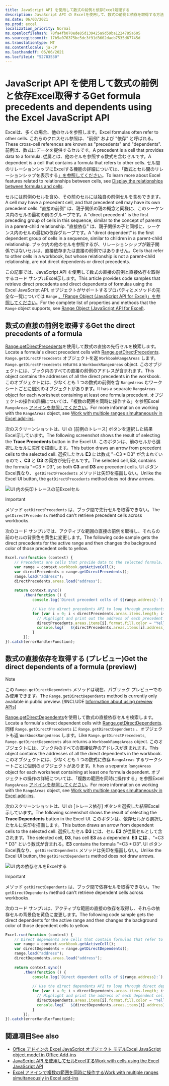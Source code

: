 ```yaml
---
title: JavaScript API を使用して数式の前例と依存Excel処理する
description: JavaScript API の Excelを使用して、数式の前例と依存を取得する方法について説明します。
ms.date: 06/03/2021
ms.prod: excel
localization_priority: Normal
ms.openlocfilehash: 78fa4fb070ede85d139425a9d59ba1224785a605
ms.sourcegitcommit: 17b5a076375bc5dc3f91d3602daeb7535d67745d
ms.translationtype: MT
ms.contentlocale: ja-JP
ms.lasthandoff: 06/06/2021
ms.locfileid: "52783530"
---
```

# <a name="get-formula-precedents-and-dependents-using-the-excel-javascript-api"></a><span data-ttu-id="63256-103">JavaScript API を使用して数式の前例と依存Excel取得する</span><span class="sxs-lookup"><span data-stu-id="63256-103">Get formula precedents and dependents using the Excel JavaScript API</span></span>

<span data-ttu-id="63256-104">Excelは、多くの場合、他のセルを参照します。</span><span class="sxs-lookup"><span data-stu-id="63256-104">Excel formulas often refer to other cells.</span></span> <span data-ttu-id="63256-105">これらのクロスセル参照は、"前例" および "依存" と呼ばれる。</span><span class="sxs-lookup"><span data-stu-id="63256-105">These cross-cell references are known as "precedents" and "dependents".</span></span> <span data-ttu-id="63256-106">前例は、数式にデータを提供するセルです。</span><span class="sxs-lookup"><span data-stu-id="63256-106">A precedent is a cell that provides data to a formula.</span></span> <span data-ttu-id="63256-107">従属とは、他のセルを参照する数式を含むセルです。</span><span class="sxs-lookup"><span data-stu-id="63256-107">A dependent is a cell that contains a formula that refers to other cells.</span></span> <span data-ttu-id="63256-108">セル間のリレーションシップにExcelする機能の詳細については、「数式とセル間のリレーションシップを表示する[」を参照してください](https://support.microsoft.com/office/display-the-relationships-between-formulas-and-cells-a59bef2b-3701-46bf-8ff1-d3518771d507)。</span><span class="sxs-lookup"><span data-stu-id="63256-108">To learn more about Excel features related to relationships between cells, see [Display the relationships between formulas and cells](https://support.microsoft.com/office/display-the-relationships-between-formulas-and-cells-a59bef2b-3701-46bf-8ff1-d3518771d507).</span></span>

<span data-ttu-id="63256-109">セルには前例のセルを含め、その前のセルには独自の前例セルを含めできます。</span><span class="sxs-lookup"><span data-stu-id="63256-109">A cell may have a precedent cell, and that precedent cell may have its own precedent cells.</span></span> <span data-ttu-id="63256-110">"直接の前例" は、親子関係の親の概念と同様に、このシーケンス内のセルの最初の前のグループです。</span><span class="sxs-lookup"><span data-stu-id="63256-110">A "direct precedent" is the first preceding group of cells in this sequence, similar to the concept of parents in a parent-child relationship.</span></span> <span data-ttu-id="63256-111">"直接依存" は、親子関係の子と同様に、シーケンス内のセルの最初の依存グループです。</span><span class="sxs-lookup"><span data-stu-id="63256-111">A "direct dependent" is the first dependent group of cells in a sequence, similar to children in a parent-child relationship.</span></span> <span data-ttu-id="63256-112">ブック内の他のセルを参照するが、リレーションシップが親子関係ではないセルは、直接依存または直接の前例ではありません。</span><span class="sxs-lookup"><span data-stu-id="63256-112">Cells that refer to other cells in a workbook, but whose relationship is not a parent-child relationship, are not direct dependents or direct precedents.</span></span>

<span data-ttu-id="63256-113">この記事では、JavaScript API を使用して数式の直接の前例と直接依存を取得するコード サンプルExcel示します。</span><span class="sxs-lookup"><span data-stu-id="63256-113">This article provides code samples that retrieve direct precedents and direct dependents of formulas using the Excel JavaScript API.</span></span> <span data-ttu-id="63256-114">オブジェクトがサポートするプロパティとメソッドの完全な一覧については `Range` [、「Range Object (JavaScript API for Excel)」を参照してください](/javascript/api/excel/excel.range)。</span><span class="sxs-lookup"><span data-stu-id="63256-114">For the complete list of properties and methods that the `Range` object supports, see [Range Object (JavaScript API for Excel)](/javascript/api/excel/excel.range).</span></span>

## <a name="get-the-direct-precedents-of-a-formula"></a><span data-ttu-id="63256-115">数式の直接の前例を取得する</span><span class="sxs-lookup"><span data-stu-id="63256-115">Get the direct precedents of a formula</span></span>

<span data-ttu-id="63256-116">[Range.getDirectPrecedents](/javascript/api/excel/excel.range#getdirectprecedents--)を使用して数式の直接の先行セルを検索します。</span><span class="sxs-lookup"><span data-stu-id="63256-116">Locate a formula's direct precedent cells with [Range.getDirectPrecedents](/javascript/api/excel/excel.range#getdirectprecedents--).</span></span> <span data-ttu-id="63256-117">`Range.getDirectPrecedents` オブジェクトを返 `WorkbookRangeAreas` します。</span><span class="sxs-lookup"><span data-stu-id="63256-117">`Range.getDirectPrecedents` returns a `WorkbookRangeAreas` object.</span></span> <span data-ttu-id="63256-118">このオブジェクトには、ブック内のすべての直接の前例のアドレスが含まれます。</span><span class="sxs-lookup"><span data-stu-id="63256-118">This object contains the addresses of all the direct precedents in the workbook.</span></span> <span data-ttu-id="63256-119">このオブジェクトには、少なくとも 1 つの数式の前例を含 `RangeAreas` むワークシートごとに個別のオブジェクトがあります。</span><span class="sxs-lookup"><span data-stu-id="63256-119">It has a separate `RangeAreas` object for each worksheet containing at least one formula precedent.</span></span> <span data-ttu-id="63256-120">オブジェクトの操作の詳細については、「複数の範囲を同時に操作する」を参照Excel `RangeAreas` [アドインを参照してください](excel-add-ins-multiple-ranges.md)。</span><span class="sxs-lookup"><span data-stu-id="63256-120">For more information on working with the `RangeAreas` object, see [Work with multiple ranges simultaneously in Excel add-ins](excel-add-ins-multiple-ranges.md).</span></span>

<span data-ttu-id="63256-121">次のスクリーンショットは、UI の [前例のトレース] ボタンを選択した結果Excel示しています。</span><span class="sxs-lookup"><span data-stu-id="63256-121">The following screenshot shows the result of selecting the **Trace Precedents** button in the Excel UI.</span></span> <span data-ttu-id="63256-122">このボタンは、前のセルから選択したセルに矢印を描画します。</span><span class="sxs-lookup"><span data-stu-id="63256-122">This button draws an arrow from precedent cells to the selected cell.</span></span> <span data-ttu-id="63256-123">選択したセル **E3** には数式 "=C3 \* D3" が含まれているので **、C3** と **D3** の両方が先行セルです。</span><span class="sxs-lookup"><span data-stu-id="63256-123">The selected cell, **E3**, contains the formula "=C3 \* D3", so both **C3** and **D3** are precedent cells.</span></span> <span data-ttu-id="63256-124">UI ボタンExcel異なり、 `getDirectPrecedents` メソッドは矢印を描画しない。</span><span class="sxs-lookup"><span data-stu-id="63256-124">Unlike the Excel UI button, the `getDirectPrecedents` method does not draw arrows.</span></span>

![UI 内の矢印トレースの前Excelセル](../images/excel-ranges-trace-precedents.png)

> [!IMPORTANT]
> <span data-ttu-id="63256-126">メソッド `getDirectPrecedents` は、ブック間で先行セルを取得できない。</span><span class="sxs-lookup"><span data-stu-id="63256-126">The `getDirectPrecedents` method can't retrieve precedent cells across workbooks.</span></span>

<span data-ttu-id="63256-127">次のコード サンプルでは、アクティブな範囲の直接の前例を取得し、それらの前のセルの背景色を黄色に変更します。</span><span class="sxs-lookup"><span data-stu-id="63256-127">The following code sample gets the direct precedents for the active range and then changes the background color of those precedent cells to yellow.</span></span>

```js
Excel.run(function (context) {
    // Precedents are cells that provide data to the selected formula.
    var range = context.workbook.getActiveCell();
    var directPrecedents = range.getDirectPrecedents();
    range.load("address");
    directPrecedents.areas.load("address");
    
    return context.sync()
        .then(function () {
            console.log(`Direct precedent cells of ${range.address}:`);

            // Use the direct precedents API to loop through precedents of the active cell.
            for (var i = 0; i < directPrecedents.areas.items.length; i++) {
              // Highlight and print out the address of each precedent cell.
              directPrecedents.areas.items[i].format.fill.color = "Yellow";
              console.log(`  ${directPrecedents.areas.items[i].address}`);
            }
        });
}).catch(errorHandlerFunction);
```

## <a name="get-the-direct-dependents-of-a-formula-preview"></a><span data-ttu-id="63256-128">数式の直接依存を取得する (プレビュー)</span><span class="sxs-lookup"><span data-stu-id="63256-128">Get the direct dependents of a formula (preview)</span></span>

> [!NOTE]
> <span data-ttu-id="63256-129">この `Range.getDirectDependents` メソッドは現在、パブリック プレビューでのみ使用できます。</span><span class="sxs-lookup"><span data-stu-id="63256-129">The `Range.getDirectDependents` method is currently only available in public preview.</span></span> [!INCLUDE [Information about using preview APIs](../includes/using-excel-preview-apis.md)]
> 

<span data-ttu-id="63256-130">[Range.getDirectDependents](/javascript/api/excel/excel.range#getDirectDependents__)を使用して数式の直接依存セルを検索します。</span><span class="sxs-lookup"><span data-stu-id="63256-130">Locate a formula's direct dependent cells with [Range.getDirectDependents](/javascript/api/excel/excel.range#getDirectDependents__).</span></span> <span data-ttu-id="63256-131">同様 `Range.getDirectPrecedents` に `Range.getDirectDependents` 、オブジェクトも返 `WorkbookRangeAreas` します。</span><span class="sxs-lookup"><span data-stu-id="63256-131">Like `Range.getDirectPrecedents`, `Range.getDirectDependents` also returns a `WorkbookRangeAreas` object.</span></span> <span data-ttu-id="63256-132">このオブジェクトには、ブック内のすべての直接依存のアドレスが含まれます。</span><span class="sxs-lookup"><span data-stu-id="63256-132">This object contains the addresses of all the direct dependents in the workbook.</span></span> <span data-ttu-id="63256-133">このオブジェクトには、少なくとも 1 つの数式に依存 `RangeAreas` するワークシートごとに個別のオブジェクトがあります。</span><span class="sxs-lookup"><span data-stu-id="63256-133">It has a separate `RangeAreas` object for each worksheet containing at least one formula dependent.</span></span> <span data-ttu-id="63256-134">オブジェクトの操作の詳細については、「複数の範囲を同時に操作する」を参照Excel `RangeAreas` [アドインを参照してください](excel-add-ins-multiple-ranges.md)。</span><span class="sxs-lookup"><span data-stu-id="63256-134">For more information on working with the `RangeAreas` object, see [Work with multiple ranges simultaneously in Excel add-ins](excel-add-ins-multiple-ranges.md).</span></span>

<span data-ttu-id="63256-135">次のスクリーンショットは、UI の [トレース依存] ボタンを選択した結果Excel示しています。</span><span class="sxs-lookup"><span data-stu-id="63256-135">The following screenshot shows the result of selecting the **Trace Dependents** button in the Excel UI.</span></span> <span data-ttu-id="63256-136">このボタンは、依存セルから選択したセルに矢印を描画します。</span><span class="sxs-lookup"><span data-stu-id="63256-136">This button draws an arrow from dependent cells to the selected cell.</span></span> <span data-ttu-id="63256-137">選択したセル **D3** には、セル **E3** が従属セルとして含されます。</span><span class="sxs-lookup"><span data-stu-id="63256-137">The selected cell, **D3**, has cell **E3** as a dependent.</span></span> <span data-ttu-id="63256-138">**E3 には** 、"=C3 \* D3" という数式が含まれる。</span><span class="sxs-lookup"><span data-stu-id="63256-138">**E3** contains the formula "=C3 \* D3".</span></span> <span data-ttu-id="63256-139">UI ボタンExcel異なり、 `getDirectDependents` メソッドは矢印を描画しない。</span><span class="sxs-lookup"><span data-stu-id="63256-139">Unlike the Excel UI button, the `getDirectDependents` method does not draw arrows.</span></span>

![UI 内の依存セルをExcelする](../images/excel-ranges-trace-dependents.png)

> [!IMPORTANT]
> <span data-ttu-id="63256-141">メソッド `getDirectDependents` は、ブック間で依存セルを取得できない。</span><span class="sxs-lookup"><span data-stu-id="63256-141">The `getDirectDependents` method can't retrieve dependent cells across workbooks.</span></span>

<span data-ttu-id="63256-142">次のコード サンプルは、アクティブな範囲の直接の依存を取得し、それらの依存セルの背景色を黄色に変更します。</span><span class="sxs-lookup"><span data-stu-id="63256-142">The following code sample gets the direct dependents for the active range and then changes the background color of those dependent cells to yellow.</span></span>

```js
Excel.run(function (context) {
    // Direct dependents are cells that contain formulas that refer to other cells.
    var range = context.workbook.getActiveCell();
    var directDependents = range.getDirectDependents();
    range.load("address");
    directDependents.areas.load("address");
    
    return context.sync()
        .then(function () {
            console.log(`Direct dependent cells of ${range.address}:`);
    
            // Use the direct dependents API to loop through direct dependents of the active cell.
            for (var i = 0; i < directDependents.areas.items.length; i++) {
              // Highlight and print the address of each dependent cell.
              directDependents.areas.items[i].format.fill.color = "Yellow";
              console.log(`  ${directDependents.areas.items[i].address}`);
            }
        });
}).catch(errorHandlerFunction);
```

## <a name="see-also"></a><span data-ttu-id="63256-143">関連項目</span><span class="sxs-lookup"><span data-stu-id="63256-143">See also</span></span>

- [<span data-ttu-id="63256-144">Office アドインの Excel JavaScript オブジェクト モデル</span><span class="sxs-lookup"><span data-stu-id="63256-144">Excel JavaScript object model in Office Add-ins</span></span>](excel-add-ins-core-concepts.md)
- [<span data-ttu-id="63256-145">JavaScript API を使用してセルExcelする</span><span class="sxs-lookup"><span data-stu-id="63256-145">Work with cells using the Excel JavaScript API</span></span>](excel-add-ins-cells.md)
- [<span data-ttu-id="63256-146">Excel アドインで複数の範囲を同時に操作する</span><span class="sxs-lookup"><span data-stu-id="63256-146">Work with multiple ranges simultaneously in Excel add-ins</span></span>](excel-add-ins-multiple-ranges.md)

